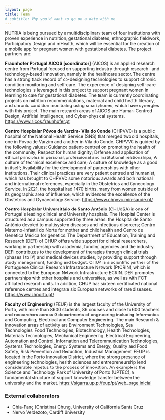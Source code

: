 ```yaml
---
layout: page
title: Team
# subtitle: Why you'd want to go on a date with me
---
```



NUTRIA is being pursued by a multidisciplinary team of four institutions with proven experience in nutrition, gestational diabetes, ethnographic fieldwork, Participatory Design and mHealth, which will be essential for the creation of a mobile app for pregnant women with gestational diabetes.  The project partners are:


**Fraunhofer Portugal AICOS [coordinator]** (AICOS) is an applied research centre from Portugal focused on supporting industry through research- and technology-based innovation, namely in the healthcare sector. The centre has a strong track record of co-designing technologies to support chronic condition monitoring and self-care. The experience of designing self-care technologies is leveraged in this project to support pregnant women in learning to care for gestational diabetes. The team is currently coordinating projects on nutrition recommendations, maternal and child health literacy, and chronic condition monitoring using smartphones, which have synergies with this project. The main research areas of AICOS are Human-Centred Design, Artificial Intelligence, and Cyber-physical systems. <https://www.aicos.fraunhofer.pt>


**Centro Hospitalar Póvoa de Varzim- Vila do Conde** (CHPVVC) is a public hospital of the National Health Service (SNS) that merged two old hospitals, one in Póvoa de Varzim and another in Vila do Conde. CHPVVC is guided by the following values: Guidance patient-centred on promoting the health of the community; Respect for human dignity; Defense and application of ethical principles in personal, professional and institutional relationships; A culture of technical excellence and care; A culture of knowledge as a good in itself; Availability for the development of partnerships with other institutions. Their clinical practices are very patient centred and humanist, which has brought to CHPVVC some notorious awards and both national and international references, especially in the Obstetrics and Gynecology Service. In 2021, the hospital had 1470 births, many from women outside of its geographic area of influence, which evidences the excellence of the Obstetrics and Gynaecology Service. <https://www.chpvvc.min-saude.pt/>

**Centro Hospitalar Universitário de Santo António** (CHUdSA) is one of Portugal's leading clinical and University hospitals. The Hospital Center is structured as a campus supported by three areas: the Hospital de Santo António devoted to multisystem diseases and infectious disorders; Centro Materno-Infantil do Norte for mother and child health and Centro de Genética Médica for genetics. The Department of Education, Training and Research (DEFI) of CHUP oﬀers wide support for clinical researchers, working in partnership with academia, funding agencies and the industry. DEFI contributes to the development of therapies through clinical trials (phases I to IV) and medical devices studies, by providing support through study management, funding and budget. CHUP is a scientific partner of the Portuguese Clinical Research Infrastructure Network (PtCRIN), which is connected to the European Network Infrastructure ECRIN. DEFI promotes partnerships with other hospitals and universities, as well as with FCT aﬀiliated research units. In addition, CHUP has sixteen certificated national reference centres and integrate six European networks of rare diseases. <https://www.chporto.pt/>

**Faculty of Engineering** (FEUP) is the largest faculty of the University of Porto, with more than 8600 students, 86 courses and close to 600 teachers and researchers across 9 departments of engineering including Informatics and Computing, Electrical and Computer Engineering. The main Research & Innovation areas of activity are Environment Technologies, Sea Technologies, Food Technologies, Biotechnology, Health Technologies, Materials Technologies, Mechanical Engineering, Electrical Engineering, Automation and Control, Information and Telecommunication Technologies, Systems Technologies, Energy Systems and Energy, Quality and Food Safety, Risk Prevention and Reduction, Industrial Management. FEUP is located in the Porto Innovation District, where the strong presence of engineering technologies, health sciences and entrepreneurship lend considerable impetus to the process of innovation. An example is the Science and Technology Park of University of Porto (UPTEC), a fundamental structure of support knowledge transfer between the university and the market. <https://sigarra.up.pt/feup/pt/web_page.inicial>


### External collaborators

- Chia-Fang (Christina) Chung, University of California Santa Cruz
- Nervo Verdezoto, Cardiff University